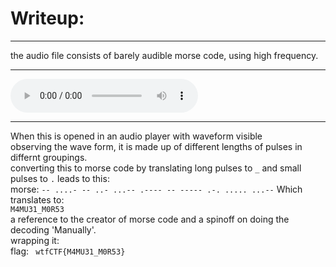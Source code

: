 # Writeup:
---
the audio file consists of barely audible morse code, using high frequency.<br>

---
![audio file](./q(2).wav)<br>

---

When this is opened in an audio player with waveform visible<br>
observing the wave form, it is made up of different lengths of pulses in differnt groupings.<br>
converting this to morse code by translating long pulses to ``_`` and small pulses to ``.`` leads to this:<br>
morse: ``-- ....- -- ..- ...-- .---- -- ----- .-. ..... ...--``
Which translates to:<br>
``M4MU31_M0R53``<br>
a reference to the creator of morse code and a spinoff on doing the decoding 'Manually'.<br>
wrapping it:<br>
flag: `` wtfCTF{M4MU31_M0R53}``

